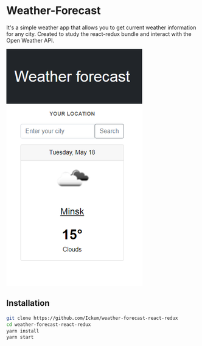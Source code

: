 # Weather-Forecast

It's a simple weather app that allows you to get current weather information for any city. Created to study the react-redux bundle and interact with the Open Weather API.

![example of work](https://github.com/Ickem/weather-forecast-react-redux/blob/master/example.png)

## Installation

```sh
git clone https://github.com/Ickem/weather-forecast-react-redux
cd weather-forecast-react-redux
yarn install
yarn start
```


